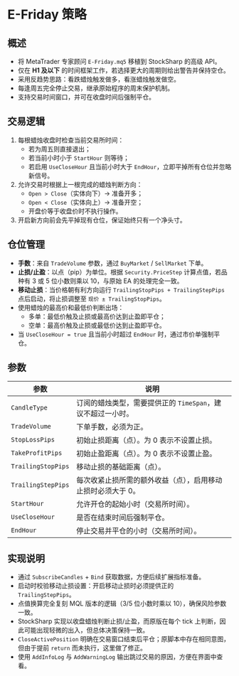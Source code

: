 # E-Friday 策略

## 概述
- 将 MetaTrader 专家顾问 `E-Friday.mq5` 移植到 StockSharp 的高级 API。
- 仅在 **H1 及以下** 的时间框架工作，若选择更大的周期则给出警告并保持空仓。
- 采用反趋势思路：看跌蜡烛触发做多，看涨蜡烛触发做空。
- 每逢周五完全停止交易，继承原始程序的周末保护机制。
- 支持交易时间窗口，并可在收盘时间后强制平仓。

## 交易逻辑
1. 每根蜡烛收盘时检查当前交易所时间：
   - 若为周五则直接退出；
   - 若当前小时小于 `StartHour` 则等待；
   - 若启用 `UseCloseHour` 且当前小时大于 `EndHour`，立即平掉所有仓位并忽略新信号。
2. 允许交易时根据上一根完成的蜡烛判断方向：
   - `Open > Close`（实体向下）→ 准备开多；
   - `Open < Close`（实体向上）→ 准备开空；
   - 开盘价等于收盘价时不执行操作。
3. 开启新方向前会先平掉现有仓位，保证始终只有一个净头寸。

## 仓位管理
- **手数**：来自 `TradeVolume` 参数，通过 `BuyMarket` / `SellMarket` 下单。
- **止损/止盈**：以点（pip）为单位。根据 `Security.PriceStep` 计算点值，若品种有 3 或 5 位小数则乘以 10，与原始 EA 的处理完全一致。
- **移动止损**：当价格朝有利方向运行 `TrailingStopPips + TrailingStepPips` 点后启动，将止损调整至 `现价 ± TrailingStopPips`。
- 使用蜡烛的最高价和最低价判断出场：
  - 多单：最低价触及止损或最高价达到止盈即平仓；
  - 空单：最高价触及止损或最低价达到止盈即平仓。
- 当 `UseCloseHour = true` 且当前小时超过 `EndHour` 时，通过市价单强制平仓。

## 参数
| 参数 | 说明 |
| --- | --- |
| `CandleType` | 订阅的蜡烛类型，需要提供正的 `TimeSpan`，建议不超过一小时。 |
| `TradeVolume` | 下单手数，必须为正。 |
| `StopLossPips` | 初始止损距离（点）。为 0 表示不设置止损。 |
| `TakeProfitPips` | 初始止盈距离（点）。为 0 表示不设置止盈。 |
| `TrailingStopPips` | 移动止损的基础距离（点）。 |
| `TrailingStepPips` | 每次收紧止损所需的额外收益（点），启用移动止损时必须大于 0。 |
| `StartHour` | 允许开仓的起始小时（交易所时间）。 |
| `UseCloseHour` | 是否在结束时间后强制平仓。 |
| `EndHour` | 停止交易并平仓的小时（交易所时间）。 |

## 实现说明
- 通过 `SubscribeCandles` + `Bind` 获取数据，方便后续扩展指标准备。
- 启动时校验移动止损设置：开启移动止损时必须提供正的 `TrailingStepPips`。
- 点值换算完全复刻 MQL 版本的逻辑（3/5 位小数时乘以 10），确保风险参数一致。
- StockSharp 实现以收盘蜡烛判断止损/止盈，而原版在每个 tick 上判断，因此可能出现轻微的出入，但总体决策保持一致。
- `CloseActivePosition` 明确在交易窗口结束后平仓；原脚本中存在相同意图，但由于提前 `return` 而未执行，这里做了修正。
- 使用 `AddInfoLog` 与 `AddWarningLog` 输出跳过交易的原因，方便在界面中查看。
